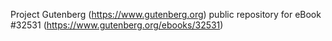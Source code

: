 Project Gutenberg (https://www.gutenberg.org) public repository for eBook #32531 (https://www.gutenberg.org/ebooks/32531)
